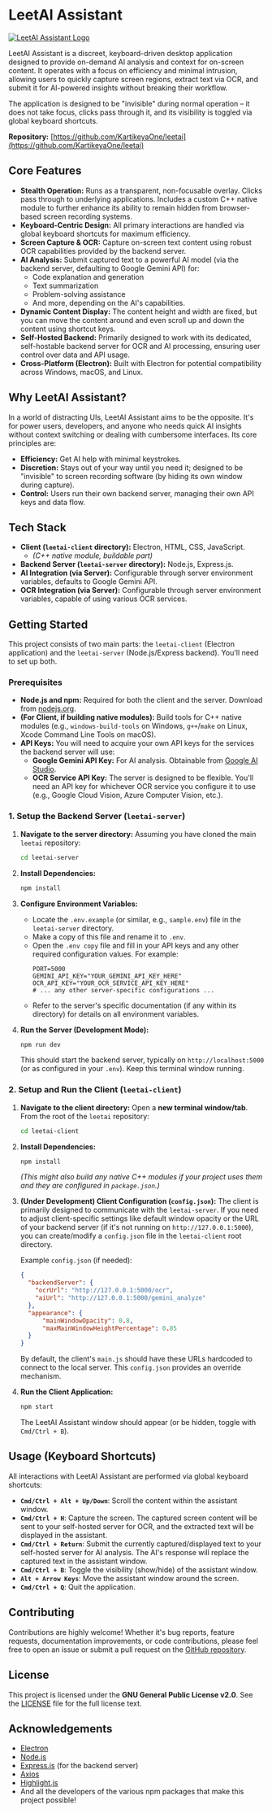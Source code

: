 # LeetAI Assistant

[![LeetAI Assistant Logo](https://via.placeholder.com/600x200.png?text=LeetAI+Assistant+Logo+Here)](https://github.com/KartikeyaOne/leetai) 
<!-- Replace the placeholder.com URL above with a direct link to your logo/banner image if you have one -->

LeetAI Assistant is a discreet, keyboard-driven desktop application designed to provide on-demand AI analysis and context for on-screen content. It operates with a focus on efficiency and minimal intrusion, allowing users to quickly capture screen regions, extract text via OCR, and submit it for AI-powered insights without breaking their workflow.

The application is designed to be "invisible" during normal operation – it does not take focus, clicks pass through it, and its visibility is toggled via global keyboard shortcuts.

**Repository:** [https://github.com/KartikeyaOne/leetai](https://github.com/KartikeyaOne/leetai)

## Core Features

*   **Stealth Operation:** Runs as a transparent, non-focusable overlay. Clicks pass through to underlying applications. Includes a custom C++ native module to further enhance its ability to remain hidden from browser-based screen recording systems.
*   **Keyboard-Centric Design:** All primary interactions are handled via global keyboard shortcuts for maximum efficiency.
*   **Screen Capture & OCR:** Capture on-screen text content using robust OCR capabilities provided by the backend server.
*   **AI Analysis:** Submit captured text to a powerful AI model (via the backend server, defaulting to Google Gemini API) for:
    *   Code explanation and generation
    *   Text summarization
    *   Problem-solving assistance
    *   And more, depending on the AI's capabilities.
*   **Dynamic Content Display:** The content height and width are fixed, but you can move the content around and even scroll up and down the content using shortcut keys.
*   **Self-Hosted Backend:** Primarily designed to work with its dedicated, self-hostable backend server for OCR and AI processing, ensuring user control over data and API usage.
*   **Cross-Platform (Electron):** Built with Electron for potential compatibility across Windows, macOS, and Linux.

## Why LeetAI Assistant?

In a world of distracting UIs, LeetAI Assistant aims to be the opposite. It's for power users, developers, and anyone who needs quick AI insights without context switching or dealing with cumbersome interfaces. Its core principles are:

*   **Efficiency:** Get AI help with minimal keystrokes.
*   **Discretion:** Stays out of your way until you need it; designed to be "invisible" to screen recording software (by hiding its own window during capture).
*   **Control:** Users run their own backend server, managing their own API keys and data flow.

## Tech Stack

*   **Client (`leetai-client` directory):** Electron, HTML, CSS, JavaScript.
    *   *(C++ native module, buildable part)*
*   **Backend Server (`leetai-server` directory):** Node.js, Express.js.
*   **AI Integration (via Server):** Configurable through server environment variables, defaults to Google Gemini API.
*   **OCR Integration (via Server):** Configurable through server environment variables, capable of using various OCR services.

## Getting Started

This project consists of two main parts: the `leetai-client` (Electron application) and the `leetai-server` (Node.js/Express backend). You'll need to set up both.

### Prerequisites

*   **Node.js and npm:** Required for both the client and the server. Download from [nodejs.org](https://nodejs.org/).
*   **(For Client, if building native modules):** Build tools for C++ native modules (e.g., `windows-build-tools` on Windows, `g++`/`make` on Linux, Xcode Command Line Tools on macOS).
*   **API Keys:** You will need to acquire your own API keys for the services the backend server will use:
    *   **Google Gemini API Key:** For AI analysis. Obtainable from [Google AI Studio](https://aistudio.google.com/app/apikey).
    *   **OCR Service API Key:** The server is designed to be flexible. You'll need an API key for whichever OCR service you configure it to use (e.g., Google Cloud Vision, Azure Computer Vision, etc.).

### 1. Setup the Backend Server (`leetai-server`)

1.  **Navigate to the server directory:**
    Assuming you have cloned the main `leetai` repository:
    ```bash
    cd leetai-server 
    ```

2.  **Install Dependencies:**
    ```bash
    npm install
    ```

3.  **Configure Environment Variables:**
    *   Locate the `.env.example` (or similar, e.g., `sample.env`) file in the `leetai-server` directory.
    *   Make a copy of this file and rename it to `.env`.
    *   Open the `.env copy` file and fill in your API keys and any other required configuration values. For example:
        ```env
        PORT=5000
        GEMINI_API_KEY="YOUR_GEMINI_API_KEY_HERE"
        OCR_API_KEY="YOUR_OCR_SERVICE_API_KEY_HERE"
        # ... any other server-specific configurations ...
        ```
    *   Refer to the server's specific documentation (if any within its directory) for details on all environment variables.

4.  **Run the Server (Development Mode):**
    ```bash
    npm run dev
    ```
    This should start the backend server, typically on `http://localhost:5000` (or as configured in your `.env`). Keep this terminal window running.

### 2. Setup and Run the Client (`leetai-client`)

1.  **Navigate to the client directory:**
    Open a **new terminal window/tab**. From the root of the `leetai` repository:
    ```bash
    cd leetai-client
    ```

2.  **Install Dependencies:**
    ```bash
    npm install
    ```
    *(This might also build any native C++ modules if your project uses them and they are configured in `package.json`.)*

3.  **(Under Development) Client Configuration (`config.json`):**
    The client is primarily designed to communicate with the `leetai-server`. If you need to adjust client-specific settings like default window opacity or the URL of your backend server (if it's not running on `http://127.0.0.1:5000`), you can create/modify a `config.json` file in the `leetai-client` root directory.

    Example `config.json` (if needed):
    ```json
    {
      "backendServer": {
        "ocrUrl": "http://127.0.0.1:5000/ocr",
        "aiUrl": "http://127.0.0.1:5000/gemini_analyze" 
      },
      "appearance": {
          "mainWindowOpacity": 0.8,
          "maxMainWindowHeightPercentage": 0.85
      }
    }
    ```
    By default, the client's `main.js` should have these URLs hardcoded to connect to the local server. This `config.json` provides an override mechanism.

4.  **Run the Client Application:**
    ```bash
    npm start
    ```
    The LeetAI Assistant window should appear (or be hidden, toggle with `Cmd/Ctrl + B`).

## Usage (Keyboard Shortcuts)

All interactions with LeetAI Assistant are performed via global keyboard shortcuts:

*   **`Cmd/Ctrl + Alt + Up/Down`**: Scroll the content within the assistant window.
*   **`Cmd/Ctrl + H`**: Capture the screen. The captured screen content will be sent to your self-hosted server for OCR, and the extracted text will be displayed in the assistant.
*   **`Cmd/Ctrl + Return`**: Submit the currently captured/displayed text to your self-hosted server for AI analysis. The AI's response will replace the captured text in the assistant window.
*   **`Cmd/Ctrl + B`**: Toggle the visibility (show/hide) of the assistant window.
*   **`Alt + Arrow Keys`**: Move the assistant window around the screen.
*   **`Cmd/Ctrl + Q`**: Quit the application.

## Contributing

Contributions are highly welcome! Whether it's bug reports, feature requests, documentation improvements, or code contributions, please feel free to open an issue or submit a pull request on the [GitHub repository](https://github.com/KartikeyaOne/leetai).


## License

This project is licensed under the **GNU General Public License v2.0**. See the [LICENSE](./LICENSE) file for the full license text.

## Acknowledgements

*   [Electron](https://www.electronjs.org/)
*   [Node.js](https://nodejs.org/)
*   [Express.js](https://expressjs.com/) (for the backend server)
*   [Axios](https://axios-http.com/)
*   [Highlight.js](https://highlightjs.org/)
*   And all the developers of the various npm packages that make this project possible!
